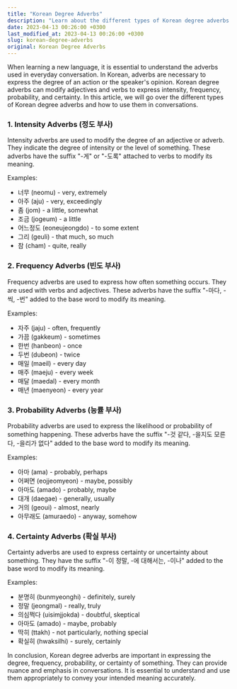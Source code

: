 ```yaml
---
title: "Korean Degree Adverbs"
description: "Learn about the different types of Korean degree adverbs and how to use them properly in your conversations."
date: 2023-04-13 00:26:00 +0300
last_modified_at: 2023-04-13 00:26:00 +0300
slug: korean-degree-adverbs
original: Korean Degree Adverbs
---
```

When learning a new language, it is essential to understand the adverbs used in everyday conversation. In Korean, adverbs are necessary to express the degree of an action or the speaker's opinion. Korean degree adverbs can modify adjectives and verbs to express intensity, frequency, probability, and certainty. In this article, we will go over the different types of Korean degree adverbs and how to use them in conversations.

### 1. Intensity Adverbs (정도 부사)

Intensity adverbs are used to modify the degree of an adjective or adverb. They indicate the degree of intensity or the level of something. These adverbs have the suffix "-게" or "-도록" attached to verbs to modify its meaning.

Examples:

- 너무 (neomu) - very, extremely
- 아주 (aju) - very, exceedingly
- 좀 (jom) - a little, somewhat
- 조금 (jogeum) - a little
- 어느정도 (eoneujeongdo) - to some extent
- 그리 (geuli) - that much, so much
- 참 (cham) - quite, really

### 2. Frequency Adverbs (빈도 부사)

Frequency adverbs are used to express how often something occurs. They are used with verbs and adjectives. These adverbs have the suffix "-마다, -씩, -번" added to the base word to modify its meaning.

Examples:

- 자주 (jaju) - often, frequently
- 가끔 (gakkeum) - sometimes
- 한번 (hanbeon) - once
- 두번 (dubeon) - twice
- 매일 (maeil) - every day
- 매주 (maeju) - every week
- 매달 (maedal) - every month
- 매년 (maenyeon) - every year

### 3. Probability Adverbs (능률 부사)

Probability adverbs are used to express the likelihood or probability of something happening. These adverbs have the suffix "-것 같다, -을지도 모른다, -을리가 없다" added to the base word to modify its meaning.

Examples:

- 아마 (ama) - probably, perhaps
- 어쩌면 (eojjeomyeon) - maybe, possibly
- 아마도 (amado) - probably, maybe
- 대개 (daegae) - generally, usually
- 거의 (geoui) - almost, nearly
- 아무래도 (amuraedo) - anyway, somehow

### 4. Certainty Adverbs (확실 부사)

Certainty adverbs are used to express certainty or uncertainty about something. They have the suffix "-이 정말, -에 대해서는, -이나" added to the base word to modify its meaning.

Examples:

- 분명히 (bunmyeonghi) - definitely, surely
- 정말 (jeongmal) - really, truly
- 의심쩍다 (uisimjjokda) - doubtful, skeptical
- 아마도 (amado) - maybe, probably
- 딱히 (ttakh) - not particularly, nothing special
- 확실히 (hwaksilhi) - surely, certainly

In conclusion, Korean degree adverbs are important in expressing the degree, frequency, probability, or certainty of something. They can provide nuance and emphasis in conversations. It is essential to understand and use them appropriately to convey your intended meaning accurately.